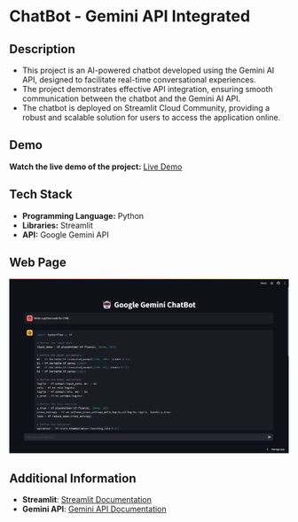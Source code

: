 # ChatBot - Gemini API Integrated

## Description

- This project is an AI-powered chatbot developed using the Gemini AI API, designed to facilitate real-time conversational experiences.
- The project demonstrates effective API integration, ensuring smooth communication between the chatbot and the Gemini AI API.
- The chatbot is deployed on Streamlit Cloud Community, providing a robust and scalable solution for users to access the application online.

## Demo

**Watch the live demo of the project:** [Live Demo](https://gemini-integrated-chatbot.streamlit.app)

## Tech Stack

- **Programming Language:** Python
- **Libraries:** Streamlit
- **API:** Google Gemini API

## Web Page

<img src="https://github.com/rakheshkrishna2005/streamlit-chatbot/blob/main/project%20screenshots/ChatBot.png" alt="Web Page">

## Additional Information

- **Streamlit**: [Streamlit Documentation](https://docs.streamlit.io/)
- **Gemini API**: [Gemini API Documentation](https://ai.google.dev/gemini-api/docs)
